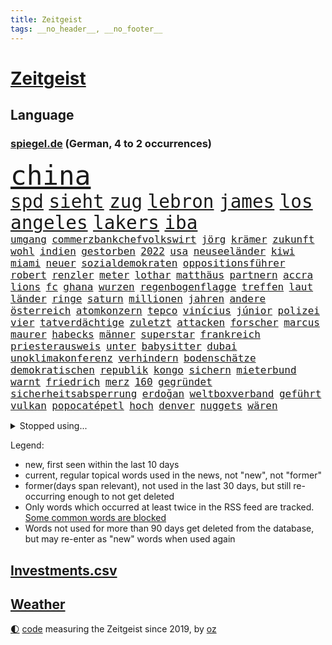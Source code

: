 ```yaml
---
title: Zeitgeist
tags: __no_header__, __no_footer__
---
```


# [Zeitgeist](https://oliz.io/zeitgeist/)

## Language

<h3><a href="https://www.spiegel.de" target="_blank">spiegel.de</a> (German, 4 to 2 occurrences)</h3>
<p style="font-family:monospace">
<span style="font-size:32pt"><a href="news_links.html#china" class="current">china</a></span>
<br>
<span style="font-size:22pt"><a href="news_links.html#spd" class="current">spd</a></span>
<span style="font-size:22pt"><a href="news_links.html#sieht" class="current">sieht</a></span>
<span style="font-size:22pt"><a href="news_links.html#zug" class="current">zug</a></span>
<span style="font-size:22pt"><a href="news_links.html#lebron" class="current">lebron</a></span>
<span style="font-size:22pt"><a href="news_links.html#james" class="current">james</a></span>
<span style="font-size:22pt"><a href="news_links.html#los" class="current">los</a></span>
<span style="font-size:22pt"><a href="news_links.html#angeles" class="current">angeles</a></span>
<span style="font-size:22pt"><a href="news_links.html#lakers" class="current">lakers</a></span>
<span style="font-size:22pt"><a href="news_links.html#iba" class="current">iba</a></span>
<br>
<span style="font-size:12pt"><a href="news_links.html#umgang" class="current">umgang</a></span>
<span style="font-size:12pt"><a href="news_links.html#commerzbankchefvolkswirt" class="new">commerzbankchefvolkswirt</a></span>
<span style="font-size:12pt"><a href="news_links.html#jörg" class="current">jörg</a></span>
<span style="font-size:12pt"><a href="news_links.html#krämer" class="new">krämer</a></span>
<span style="font-size:12pt"><a href="news_links.html#zukunft" class="current">zukunft</a></span>
<span style="font-size:12pt"><a href="news_links.html#wohl" class="current">wohl</a></span>
<span style="font-size:12pt"><a href="news_links.html#indien" class="current">indien</a></span>
<span style="font-size:12pt"><a href="news_links.html#gestorben" class="current">gestorben</a></span>
<span style="font-size:12pt"><a href="news_links.html#2022" class="current">2022</a></span>
<span style="font-size:12pt"><a href="news_links.html#usa" class="current">usa</a></span>
<span style="font-size:12pt"><a href="news_links.html#neuseeländer" class="new">neuseeländer</a></span>
<span style="font-size:12pt"><a href="news_links.html#kiwi" class="new">kiwi</a></span>
<span style="font-size:12pt"><a href="news_links.html#miami" class="current">miami</a></span>
<span style="font-size:12pt"><a href="news_links.html#neuer" class="current">neuer</a></span>
<span style="font-size:12pt"><a href="news_links.html#sozialdemokraten" class="current">sozialdemokraten</a></span>
<span style="font-size:12pt"><a href="news_links.html#oppositionsführer" class="current">oppositionsführer</a></span>
<span style="font-size:12pt"><a href="news_links.html#robert" class="current">robert</a></span>
<span style="font-size:12pt"><a href="news_links.html#renzler" class="new">renzler</a></span>
<span style="font-size:12pt"><a href="news_links.html#meter" class="current">meter</a></span>
<span style="font-size:12pt"><a href="news_links.html#lothar" class="current">lothar</a></span>
<span style="font-size:12pt"><a href="news_links.html#matthäus" class="current">matthäus</a></span>
<span style="font-size:12pt"><a href="news_links.html#partnern" class="current">partnern</a></span>
<span style="font-size:12pt"><a href="news_links.html#accra" class="new">accra</a></span>
<span style="font-size:12pt"><a href="news_links.html#lions" class="new">lions</a></span>
<span style="font-size:12pt"><a href="news_links.html#fc" class="current">fc</a></span>
<span style="font-size:12pt"><a href="news_links.html#ghana" class="current">ghana</a></span>
<span style="font-size:12pt"><a href="news_links.html#wurzen" class="new">wurzen</a></span>
<span style="font-size:12pt"><a href="news_links.html#regenbogenflagge" class="new">regenbogenflagge</a></span>
<span style="font-size:12pt"><a href="news_links.html#treffen" class="current">treffen</a></span>
<span style="font-size:12pt"><a href="news_links.html#laut" class="current">laut</a></span>
<span style="font-size:12pt"><a href="news_links.html#länder" class="current">länder</a></span>
<span style="font-size:12pt"><a href="news_links.html#ringe" class="current">ringe</a></span>
<span style="font-size:12pt"><a href="news_links.html#saturn" class="new">saturn</a></span>
<span style="font-size:12pt"><a href="news_links.html#millionen" class="current">millionen</a></span>
<span style="font-size:12pt"><a href="news_links.html#jahren" class="current">jahren</a></span>
<span style="font-size:12pt"><a href="news_links.html#andere" class="current">andere</a></span>
<span style="font-size:12pt"><a href="news_links.html#österreich" class="current">österreich</a></span>
<span style="font-size:12pt"><a href="news_links.html#atomkonzern" class="new">atomkonzern</a></span>
<span style="font-size:12pt"><a href="news_links.html#tepco" class="new">tepco</a></span>
<span style="font-size:12pt"><a href="news_links.html#vinícius" class="new">vinícius</a></span>
<span style="font-size:12pt"><a href="news_links.html#júnior" class="new">júnior</a></span>
<span style="font-size:12pt"><a href="news_links.html#polizei" class="current">polizei</a></span>
<span style="font-size:12pt"><a href="news_links.html#vier" class="current">vier</a></span>
<span style="font-size:12pt"><a href="news_links.html#tatverdächtige" class="current">tatverdächtige</a></span>
<span style="font-size:12pt"><a href="news_links.html#zuletzt" class="current">zuletzt</a></span>
<span style="font-size:12pt"><a href="news_links.html#attacken" class="current">attacken</a></span>
<span style="font-size:12pt"><a href="news_links.html#forscher" class="current">forscher</a></span>
<span style="font-size:12pt"><a href="news_links.html#marcus" class="new">marcus</a></span>
<span style="font-size:12pt"><a href="news_links.html#maurer" class="new">maurer</a></span>
<span style="font-size:12pt"><a href="news_links.html#habecks" class="current">habecks</a></span>
<span style="font-size:12pt"><a href="news_links.html#männer" class="current">männer</a></span>
<span style="font-size:12pt"><a href="news_links.html#superstar" class="current">superstar</a></span>
<span style="font-size:12pt"><a href="news_links.html#frankreich" class="current">frankreich</a></span>
<span style="font-size:12pt"><a href="news_links.html#priesterausweis" class="new">priesterausweis</a></span>
<span style="font-size:12pt"><a href="news_links.html#unter" class="current">unter</a></span>
<span style="font-size:12pt"><a href="news_links.html#babysitter" class="current">babysitter</a></span>
<span style="font-size:12pt"><a href="news_links.html#dubai" class="current">dubai</a></span>
<span style="font-size:12pt"><a href="news_links.html#unoklimakonferenz" class="current">unoklimakonferenz</a></span>
<span style="font-size:12pt"><a href="news_links.html#verhindern" class="current">verhindern</a></span>
<span style="font-size:12pt"><a href="news_links.html#bodenschätze" class="current">bodenschätze</a></span>
<span style="font-size:12pt"><a href="news_links.html#demokratischen" class="current">demokratischen</a></span>
<span style="font-size:12pt"><a href="news_links.html#republik" class="current">republik</a></span>
<span style="font-size:12pt"><a href="news_links.html#kongo" class="current">kongo</a></span>
<span style="font-size:12pt"><a href="news_links.html#sichern" class="current">sichern</a></span>
<span style="font-size:12pt"><a href="news_links.html#mieterbund" class="new">mieterbund</a></span>
<span style="font-size:12pt"><a href="news_links.html#warnt" class="current">warnt</a></span>
<span style="font-size:12pt"><a href="news_links.html#friedrich" class="current">friedrich</a></span>
<span style="font-size:12pt"><a href="news_links.html#merz" class="current">merz</a></span>
<span style="font-size:12pt"><a href="news_links.html#160" class="current">160</a></span>
<span style="font-size:12pt"><a href="news_links.html#gegründet" class="current">gegründet</a></span>
<span style="font-size:12pt"><a href="news_links.html#sicherheitsabsperrung" class="new">sicherheitsabsperrung</a></span>
<span style="font-size:12pt"><a href="news_links.html#erdoğan" class="current">erdoğan</a></span>
<span style="font-size:12pt"><a href="news_links.html#weltboxverband" class="new">weltboxverband</a></span>
<span style="font-size:12pt"><a href="news_links.html#geführt" class="current">geführt</a></span>
<span style="font-size:12pt"><a href="news_links.html#vulkan" class="current">vulkan</a></span>
<span style="font-size:12pt"><a href="news_links.html#popocatépetl" class="new">popocatépetl</a></span>
<span style="font-size:12pt"><a href="news_links.html#hoch" class="current">hoch</a></span>
<span style="font-size:12pt"><a href="news_links.html#denver" class="current">denver</a></span>
<span style="font-size:12pt"><a href="news_links.html#nuggets" class="current">nuggets</a></span>
<span style="font-size:12pt"><a href="news_links.html#wären" class="current">wären</a></span>
</p>
<details>
<summary>Stopped using...</summary>
<p class="former" style="font-size:12pt">
chelsea(944) arm(943) aussicht(942) christoph(942) entdeckte(942) fort(942) vorsitzende(942) investoren(941) beobachtet(940) scheidet(940) september(940) staatschef(940) 21(939) alternativen(939) attentat(939) brauchte(939) erfahrungen(939) gemeinde(939) infiziert(939) innenminister(939) mario(939) streicht(939) coronakrise(938) einzelnen(938) kennen(938) negativ(938) netflix(938) richten(938) teslachef(938) wehren(938) übergeben(938) bayerische(937) normal(937) verlierer(937) version(937) versuchten(937) 22(936) belasten(936) dezember(936) höher(936) langer(936) lebensmittel(936) raum(936) villa(936) berühmt(935) blickt(935) cristiano(935) gebraucht(935) leid(935) ronaldo(935) sicherheitskräfte(935) vergewaltigt(935) alexej(934) anbieten(934) aufmerksamkeit(934) beschlossen(934) brexit(934) depressionen(934) lüge(934) nawalny(934) schildert(934) schlimmsten(934) sperrt(934) ursachen(934) vermutet(934) identifiziert(933) sah(932) trauer(932) entschädigung(931) erlassen(931) oppositionelle(931) positive(931) reißt(931) trainiert(931) verdachts(931) 42(930) bewährungsstrafe(930) käufer(930) stammt(930) dreht(929) entscheidend(929) amerikanischen(928) meint(928) tatverdächtigen(928) jüngere(927) normalität(927) plädiert(926) 1500(925) schwanger(925) öffentlichkeit(925) senkt(924) kabul(923) olympische(923) änderungen(923) verbände(922) deutsches(921) einiger(918) kindes(917) touristen(916) politikerin(914) trug(914) offenbart(913) spitzenreiter(913) engpässe(912) fortsetzung(912) prognose(912) münster(911) klimaziele(910) folter(908) tisch(908) unterschrieben(908) kassieren(906) informiert(905) beweise(904) kapitel(904) atomkraft(902) dutzend(902) rutschte(901) thüringer(900) einblick(898) günther(898) geblieben(897) gewarnt(897) sarah(896) erhöhung(894) bewegt(893) kanadas(892) nächstes(890) ursprünglich(889) kontert(887) gebieten(882) rache(880) ausgetragen(879) missbrauchs(878) blinken(876) zusätzliche(875) sachen(859) mangelnde(853) leiter(851) gewinne(839) lieferketten(836) 95(833) währung(833) autobauer(827) gezielt(819) medaille(795) rumänien(761) kubicki(748) höchster(747) finanziert(738) trost(734) genossen(711) videoaufnahmen(699) argument(688) knochen(688) traditionelle(680) auswärtige(677) irre(670) kroatien(669) britisches(666) kalte(666) technischen(649) verstorben(648) karrierecoach(644) inszenieren(642) entlastung(625) 400000(623) erkrankte(623) anlage(617) dax(617) ausfälle(610) mike(610) zorn(606) eindeutig(604) papiere(603) irritiert(600) fehlender(597) einigt(584) medwedew(579) bedrängnis(577) verschlechtert(573) halbes(566) spezielle(563) wichtiges(562) aktivitäten(560) weißer(556) 41(552) überrollt(549) baldwin(547) oberlandesgericht(546) unserem(532) geringer(530) schusswaffen(530) außenministerium(519) taucht(518) energiekonzern(514) ärztin(514) invasion(513) buschmann(505) eukommissionschefin(502) windräder(501) transport(496) weltbekannt(494) aufgestellt(491) leitete(491) systematisch(486) genehmigt(483) influencerin(480) verkündete(476) ring(475) einstellung(472) euch(468) wagt(467) unternehmens(466) 62(456) heißen(455) positiven(455) flughäfen(452) aufhören(451) zurecht(450) behauptete(447) betreibt(445) verübt(438) ausgeweitet(437) pornos(436) stammen(433) zugenommen(433) spiegeltitelstory(427) stoff(422) dieter(420) bevorstehende(419) kriegsverbrechen(414) mariupol(413) gefangenschaft(412) blockade(411) stromversorgung(409) bargeld(408) andrej(405) flüchten(402) links(401) raser(400) ansturm(395) humor(386) schönen(379) reguläre(377) abgetrieben(375) anschuldigungen(375) konsequenz(362) szenario(362) alec(361) fahrräder(361) abgeschaltet(360) franzosen(360) verfassungswidrig(359) falscher(357) mobbing(357) zunahme(351) beatles(349) momentan(348) fire(347) gelobt(347) riesigen(347) bgh(346) weltverband(346) debattiert(343) exmann(338) dfbpokals(334) laufender(333) inmitten(328) sprung(328) tagsüber(325) turbulenzen(325) missbrauchsvorwürfe(324) youtube(324) justizminister(323) betreuung(322) brasilianischen(322) möbel(320) patricia(316) vermissten(315) baum(314) rudert(314) beteuert(310) jemals(309) reinhold(308) bundeskartellamt(305) ursprung(305) würdigen(305) einleiten(304) kilo(304) pochen(303) umfang(302) braun(301) verkehrsministerium(301) folgten(299) festgenommene(297) streikt(295) lieferengpässe(293) trendwende(293) mächtigste(292) schottlands(291) medizinische(289) glänzte(285) angehoben(284) gegriffen(279) gewisse(279) zugverkehr(279) erzürnt(277) zivile(274) leopard2panzer(273) schlimmeres(273) diktatur(271) beseitigt(269) schlesinger(268) selbstbewusstsein(267) verabschiedete(267) nation(266) garantiert(265) garcia(265) komplikationen(262) andauernden(261) ganzes(261) schach(261) heikle(260) lebenslange(260) wählte(260) alex(259) sicherer(256) belastungen(251) meiler(251) klettert(249) farben(247) benko(245) nackt(244) preisgekrönte(243) skizziert(243) eingreifen(242) engen(240) unabhängigen(238) einsteigen(237) umweg(236) radfahrerin(235) wüste(233) kranke(232) unbestimmte(231) verbringen(231) atomausstieg(230) juristische(230) befreiten(228) drohung(226) vegane(226) kollegin(225) begegnung(224) entschlossenheit(224) militärexperte(224) psychologin(224) schafften(224) verstorbene(224) ehrung(222) fa(222) buffalo(221) haustier(221) treibhausgase(220) eingeschaltet(219) grippe(219) co₂ausstoß(218) penibel(217) abwesenheit(214) einflussreichsten(213) erzeugerpreise(212) euparlaments(212) enormen(211) nebel(210) forscherinnen(209) wohnungsbau(209) abgestimmt(208) bischof(208) bischofskonferenz(208) gräueltaten(208) sonde(208) sparkurs(208) geheimdokumente(205) militärexperten(204) versehen(204) knappe(201) schiffsverkehr(201) ausgegeben(200) mats(200) verachtung(200) carter(199) deuten(199) füllkrug(199) niclas(199) rust(199) synagoge(198) halyna(196) hutchins(196) kamerafrau(196) teenagerin(196) beschweren(195) entführt(195) leukämie(194) alaska(193) neuheiten(193) schwarzer(193) klimaminister(192) katholischer(191) rentenalter(189) gefälscht(188) hilton(188) bekenntnis(187) göttingen(187) laster(187) luftangriffe(187) sämtliche(186) fängt(185) obst(184) befragung(183) general(183) genuss(183) beratung(182) prangert(182) staatsoper(182) cannabislegalisierung(181) husten(180) ausverkauft(179) volkswirtschaft(179) überzeugte(179) alpin(178) geschaffen(178) krankenhausreform(178) ski(178) aussichten(176) forciert(176) nüchtern(176) aktionäre(175) japanisches(175) skisport(174) podium(173) rudi(173) schmeißt(171) ausharren(170) comedian(170) finanzaufsicht(170) renner(170) usrepräsentantenhaus(170) wurm(170) umso(169) autofahrerin(168) bamberg(168) revolutioniert(168) todeszahlen(168) düpiert(167) miles(167) stimmten(167) uskongress(167) fing(166) plastik(166) verborgen(166) trotzen(165) verschicken(165) zew(165) drosseln(164) enttarnt(164) zerschlagen(164) besuchs(161) rennens(161) roland(160) spdfraktionschef(160) ungehorsam(160) überwacht(160) handlungen(158) hsvprofi(158) stereotype(158) vušković(158) bundesverdienstkreuz(157) männlich(157) bestellen(156) langfristige(156) unterschriften(156) autokonzern(155) bafin(155) gipfeltreffen(155) bahnverkehr(154) 56(153) enthüllungen(153) exemplare(152) geldhaus(152) leeren(151) servieren(151) usmilitärs(151) vorkommen(151) drahtzieher(150) sportgeschichte(150) tvmoderatorin(150) vorverkauf(150) eingerichtet(149) forschenden(149) geschwiegen(149) dunkelheit(148) usjournalist(148) verbrennungen(147) verlorenen(147) aggressiver(146) besitzen(146) raketentest(146) internationalem(145) weltmeisterschaften(145) bernhard(144) jahresbeginn(144) totale(144) schwimmbädern(143) erstickt(142) gewässern(142) workation(142) hauptstadtflughafen(141) parkplatz(141) satt(141) ussanktionen(141) 64(140) schärfer(140) bundesrechnungshof(139) reformieren(139) geschätzt(138) bewaffneten(137) emails(137) geschosse(137) opferzahl(137) 70000(136) klimabericht(136) legendäre(136) vätern(136) ansatz(135) beheben(135) erheblichen(135) flüchtete(135) philadelphia(134) streitkräften(134) abhilfe(133) gebet(133) grand(133) prangern(133) streamingdienst(133) unglaublich(133) hecking(132) spiegelredakteur(132) axelspringerverlag(131) praxis(131) verkehrspolitik(131) aufholjagden(130) biontech(130) klüger(130) mehrfachen(130) vorherige(130) überfüllt(129) schlagerstar(128) ziviler(128) großzügig(127) nachthimmel(127) wilde(127) besonderer(126) eva(126) sportjournalist(126) struktur(126) waffenrecht(126) wirecardprozess(126) freigelassen(125) verdreifacht(125) volkspartei(124) exchef(123) hai(122) hinkt(122) nizza(122) tiefgarage(122) verlassene(122) ludwigshafen(121) niederbayern(121) schatz(121) 28jähriger(120) knall(120) parteiausschluss(120) flugabwehrsystem(119) mächtig(119) niederschlag(119) satellitenbild(119) schliche(119) zufällig(119) tanzt(118) besserung(117) ersatzfreiheitsstrafen(117) berufungsverfahren(115) filmfestival(115) sechsmal(115) thailands(115) verfolger(114) baubranche(113) gesundheitliche(113) abgesichert(112) eindämmen(112) geschadet(112) lebenslauf(112) unschuld(112) todesopfern(111) desinteresse(110) miete(110) minderjährigen(110) bewahren(109) fahrschein(109) verwandtschaft(109) anhörung(108) stoppten(108) turniere(107) neujahrstag(106) verleumdung(106) veröffentlichten(106) 250000(105) ampelbündnis(105) bills(105) bänke(105) damar(105) hamlin(105) herzstillstand(105) 23jähriger(104) befehl(104) bildungsungerechtigkeit(104) notaufnahmen(104) sorgten(104) flaschen(103) wikipedia(103) gemessen(102) lithium(102) vermeintlichen(102) euabgeordneter(101) schneepflug(101) eigentum(100) elena(100) islamistischen(100) komplizierte(100) teich(99) verdienten(99) nachbarin(98) orbit(98) bohlen(97) moralischen(97) gewicht(96) mikaela(96) schritten(96) shiffrin(96) verbindliche(96) losgegangen(95) ramstein(95) tennessee(95) gelangt(94) genötigt(94) irischen(94) swetlana(94) zusätzlicher(94) birkenstock(93) waldbrand(93) winken(93) anzusehen(92) beleidigte(92) bundesligaspiel(92) dame(92) rentenreform(92) startups(92) aufbruch(91) fukushima(91) hilfreich(91) landwirtschaftsminister(91) streiktage(91) 47jährige(90) erträglichen(90) nacktfotos(90) zubehör(90) anderson(89) darstellungen(89) finnlands(89) immobilienkrise(89) juventus(89) landschaft(89) siegessicher(89) augenzeugin(88) fahrlässiger(88) hunderter(88) raketentreffer(88) regierungsvertreter(88) zurückgelegt(88) abramspanzer(87) abramspanzern(87) bienen(87) building(87) bundesverteidigungsminister(87) dasteht(87) festangestellte(87) gramm(87) ineffizient(87) tagesspiegels(87) verspielen(87) vorzubereiten(87) agrarminister(86) dicken(86) döpfner(86) juice(86) kansas(86) lokalrivalen(86) prüde(86) schneepflugunfall(86) angemeldet(85) angezündet(85) diagnosen(85) eagles(85) gelockt(85) green(85) offenbaren(85) irrfahrt(84) josip(84) laufbahn(84) milliardäre(84) allerlei(83) bewertet(83) spiegelspitzengespräch(83) 480(82) beitritt(82) ehesten(82) kürze(82) marsalek(82) miliz(82) wahlomat(82) abgehalten(81) abiturienten(81) azubis(81) beilegen(81) delikte(81) jährt(81) messerangriffs(81) deutschösterreichischen(80) kunststoff(80) parteispitze(80) reisten(80) versand(80) vizepräsidenten(80) atemwegserkrankungen(79) aufgegriffen(79) durchleuchten(79) kolumbianischen(79) realitätscheck(79) reiz(79) schöpfer(79) verwunderung(79) aussetzung(78) bataillon(78) beanstandet(78) einsatzes(78) geburtsklinik(78) hiphop(78) nachträglich(78) waffengesetze(78) zahlende(78) ankündigt(77) bemerkt(77) blauer(77) bundesligageschichte(77) kasan(77) protokolle(77) verschwundenen(77) filialnetz(76) positiver(76) rostock(76) umgerechnet(76) vermittler(76) anpassen(75) ballett(75) chile(75) fredrich(75) irist(75) katapultgründer(75) rettenden(75) reuter(75) vertreibt(75) ausgrabungen(74) bundesbürger(74) makler(74) währte(74) aktionären(73) disqualifiziert(73) socialmediaplattformen(73) strahlende(73) wider(73) ausschluss(72) langsame(72) messner(72) tsg(72) integriert(71) kampfjetlieferungen(71) topmodel(71) behinderte(70) bemühen(70) entkräftet(70) erholt(70) nicolaus(70) stolpert(70) kapstadt(69) kaufte(69) 42jähriger(68) brigitte(68) mitspieler(68) ss(68) verglichen(68) dorthin(67) krebskranke(67) kritikerin(67) retourkutsche(67) schnauze(67) sensoren(67) vollständiger(67) ballettchef(66) begründungen(66) forever(66) hurts(66) jalen(66) natochef(66) sofern(66) verbrenneraus(66) wölfe(66) bundesvorstand(65) diäten(65) eigenschaft(65) erklärungsnöte(65) marina(65) schwangerschaftsabbrüche(65) durchquert(64) enthauptet(64) immobilienbranche(64) scheidung(64) schifffahrt(64) schoa(64) warb(64) abzulegen(63) amokfahrt(63) berlinern(63) hässliches(63) kurfürstendamm(63) schwimmbad(63) warschauer(63) zogen(63) größerer(62) heimsieg(62) krachen(62) landtagsabgeordneter(62) mediengruppe(62) posse(62) preisaufschläge(62) runder(62) schusswaffe(62) anhand(61) captain(61) düsterer(61) hintereinander(61) samsung(61) spiegelranking(61) vage(61) wirbeln(61) zelebriert(61) aldi(60) bildungsministerin(60) chat(60) christophe(60) galtier(60) mannschaftsbus(60) zweieinhalb(60) boxer(59) erschien(59) felder(59) gurken(59) kreativ(59) kufen(59) peugeot(59) elite(58) jünger(58) mischung(58) o’connell(58) prosiebenshow(58) ruht(58) sixties(58) verteidigungsministers(58) weitreichenden(58) auszubremsen(57) bärin(57) heinz(57) mobilisiert(57) staatlich(57) abzubauen(56) ausschnitte(56) erinnerungsstücke(56) geschwindigkeitskontrollen(56) hilfsbereitschaft(56) ilan(56) kais(56) saied(56) shor(56) sicherheitspolitik(56) verschleppung(56) ae(55) barron(55) familienmitglieder(55) fulda(55) ju(55) kuriosem(55) lsd(55) manhattan(55) recklinghausen(55) up(55) angeschlossen(54) berufe(54) reicher(54) reum(54) tunesische(54) beeinflussen(53) kindergrundsicherung(53) militärlager(53) 45jähriger(52) sacramento(52) schiffbrüchige(52) windparks(52) abtreibungspille(51) eingenommen(51) einmalzahlung(51) euabgeordneten(51) fälschungen(51) loszuwerden(51) mifepriston(51) rebellion(51) verblüffende(51) 2001(50) anbau(50) beweismittel(50) lehfeldt(50) offshorewindparks(50) pokalfinale(50) protestaktion(50) schauspiel(50) amerikanisches(49) bevorstehenden(49) springerverlag(49) süßwarenhersteller(49) umgarnt(49) xinjiang(49) absichtlich(48) hof(48) kreuz(48) stimmungsbarometer(48) bildschirm(47) derjenigen(47) geheimnisvolle(47) heuschnupfen(47) mrnaimpfstoffen(47) rechtsgutachten(47) schaufenster(47) schwersten(47) verarbeitete(47) wach(47) anstrengungen(46) einigkeit(46) vertuschung(46) einstiger(45) hässlichkeit(45) jupiter(45) oscarpreisträger(45) dreißigerjahren(44) erweitern(44) fsb(44) industriebetriebe(44) notlanden(44) raketeneinschlag(44) reisenden(44) streifenwagen(44) verschleiern(44) überfordern(44) entzündet(43) hochverrats(43) özdemirs(43) alabama(42) fsme(42) gestresst(42) lehrerverband(42) musical(42) russlandgeschäft(42) verwirrt(42) zecken(42) zerlegt(42) übertragene(42) berset(41) gekonnt(41) hansa(41) kopfschmerzen(41) menschenrechtsorganisation(41) sarkasmus(41) störungen(41) umweltministerium(41) inszenierung(40) jungfernflug(40) kollabiert(40) kostenlosen(40) schauspielers(40) timemagazin(40) 88(39) edin(39) eingreift(39) geknackt(39) grunderwerbsteuer(39) schmiergeldzahlungen(39) spacexrakete(39) alarmierte(38) bauindustrie(38) denkmal(38) goldschatz(38) kernenergie(38) mandatsträgerbeiträge(38) mannheim(38) passant(38) pille(38) überdosis(38) adaption(37) antiker(37) nominierten(37) rohstoff(37) zinssatz(37) bemängelt(36) engstem(36) flop(36) französischem(36) kompliment(36) machtdemonstration(36) dominic(35) fußballfan(35) gewaltiger(35) großvater(35) kleinkind(35) klimaschutzziele(35) machthabers(35) raab(35) solarstrom(35) unverändert(35) dauernden(34) fleischindustrie(34) kreative(34) panische(34) sperrte(34) western(34) ausgebeutet(33) loyal(33) machtwort(33) ostukrainischen(33) schleuse(33) springerchef(33) stiftet(33) sunaks(33) taumelnden(33) umgekippt(33) umplanen(33) windkraftanlagen(33) abiturnoten(32) campus(32) koreanische(32) lobte(32) nervös(32) startupszene(32) daniil(31) einzuwirken(31) heißhunger(31) malte(31) 13jährige(30) angeschossen(30) behindern(30) bruders(30) fastenmonat(30) großmanöver(30) hauptsaison(30) interessenkonflikte(30) ramadan(30) unfassbare(30) wellblechhütten(30) attila(29) betrunkene(29) eingriffs(29) gastkommentar(29) grüße(29) musliminnen(29) regionalverkehr(29) sané(29) 1961(28) beharrt(28) chan(28) dopings(28) erteilen(28) fündig(28) gedulden(28) landesminister(28) mig29(28) moore(28) notfahrplan(28) hack(27) kader(27) lebensgefährtin(27) leroy(27) owen(27) stabilisieren(27) taiwans(27) unkonventionellen(27) boomt(26) kraftwerk(26) unkompliziert(26) angelegten(25) erschöpft(25) fernzüge(25) mitbegründer(25) tuchels(25) umweltfreundliche(25) verwickelt(25) 2500(24) alexey(24) antikriegsbild(24) basiert(24) mascha(24) moskaljow(24) plädoyer(24) streiktag(24) trek(24) vereint(24) getreide(23) jemen(23) randalieren(23) stabilität(23) zurückgetreten(23) abgerissen(22) einjährige(22) kannibalen(22) lappalien(22) nähern(22) photo(22) press(22) rekrutierung(22) wirtschaftswachstum(22) balearen(21) durchsuchten(21) dutzender(21) legalisieren(21) macrons(21) maxim(21) oper(21) sportgerichtshof(21) ausführung(20) auszubildende(20) britta(20) droge(20) großkreuz(20) innenstädte(20) kilometerlange(20) knappes(20) personelle(20) strafkolonie(20) claus(19) evan(19) fertigung(19) gershkovich(19) inhaftierung(19) patent(19) aufschwung(18) beleuchten(18) einnahmequellen(18) kräftige(18) usarmee(18) verifikationshäkchen(18) einfrieren(17) erfolgreicher(17) flandernrundfahrt(17) geistlicher(17) sponsor(17) transfersperre(17) womit(17) alleinerziehende(16) anklageerhebung(16) bekämpfung(16) beweis(16) familienstartzeit(16) flatiron(16) gamer(16) neffe(16) rasante(16) smog(16) vertragsbruch(16) 86jährige(15) butscha(15) clan(15) filz(15) hannoverschen(15) lapsus(15) längste(15) mittelfristig(15) 49eurotickets(14) abouchaker(14) annkatrin(14) arafat(14) bedeutender(14) beine(14) dienstes(14) eigentor(14) gefilmt(14) geforscht(14) jogger(14) keinerlei(14) lina(14) masked(14) singer(14) verdanken(14) bar(13) blogger(13) bündnispartner(13) gewalttätig(13) passte(13) raststätte(13) schlägertrupp(13) southampton(13) turin(13) unbeeindruckt(13) weinheim(13) angefochten(12) freundes(12) geleakte(12) hausdurchsuchung(12) spediteur(12) usdokumente(12) winterspiele(12) campingplatz(11) chatnachrichten(11) kidnapper(11) rückeroberungen(11) taiwanfrage(11) texanischer(11) vergleiche(11)
</p>
</details>
<p>Legend:
<ul>
<li><span class="new">new</span>, first seen within the last 10 days</li>
<li><span class="current">current</span>, regular topical words used in the news, not "new", not "former"</li>
<li><span class="former">former(days span relevant)</span>, not used in the last 30 days, but still re-occurring enough to not get deleted</li>
<li>Only words which occurred at least twice in the RSS feed are tracked. <a href="language/filters.py">Some common words are blocked</a></li>
<li>Words not used for more than 90 days get deleted from the database, but may re-enter as "new" words when used again</li>
</ul>
</p>

## [Investments](investments.html)[.csv](investments.csv)

## [Weather](weather.html)

<footer>
<a href="javascript:toggleTheme()" class="nav">🌓</a>
<a href="https://github.com/ooz/zeitgeist">code</a> measuring the Zeitgeist since 2019, by <a href="https://oliz.io">oz</a>
</footer>

